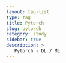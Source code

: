 ```yaml
---
layout: tag-list
type: tag
title: Pytorch
slug: pytorch
category: study
sidebar: true
description: >
   Pytorch - DL / ML
---
```

